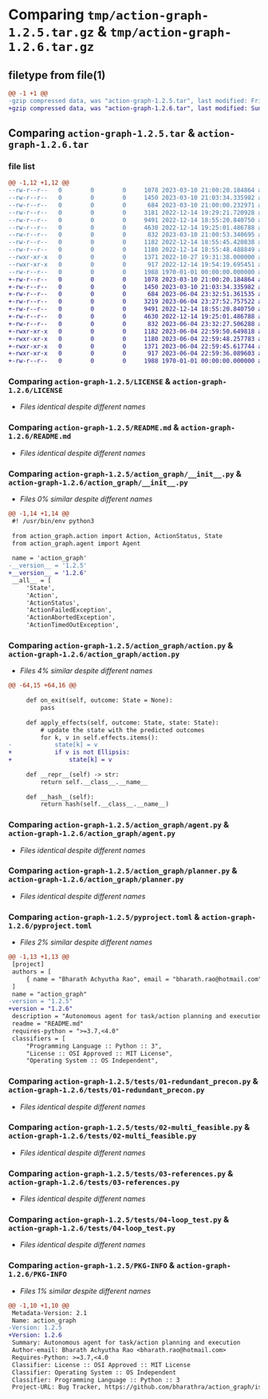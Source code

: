 # Comparing `tmp/action-graph-1.2.5.tar.gz` & `tmp/action-graph-1.2.6.tar.gz`

## filetype from file(1)

```diff
@@ -1 +1 @@
-gzip compressed data, was "action-graph-1.2.5.tar", last modified: Fri Mar 10 21:06:16 2023, max compression
+gzip compressed data, was "action-graph-1.2.6.tar", last modified: Sun Jun  4 23:36:50 2023, max compression
```

## Comparing `action-graph-1.2.5.tar` & `action-graph-1.2.6.tar`

### file list

```diff
@@ -1,12 +1,12 @@
--rw-r--r--   0        0        0     1078 2023-03-10 21:00:20.184864 action-graph-1.2.5/LICENSE
--rw-r--r--   0        0        0     1450 2023-03-10 21:03:34.335982 action-graph-1.2.5/README.md
--rw-r--r--   0        0        0      684 2023-03-10 21:00:00.232971 action-graph-1.2.5/action_graph/__init__.py
--rw-r--r--   0        0        0     3181 2022-12-14 19:29:21.720928 action-graph-1.2.5/action_graph/action.py
--rw-r--r--   0        0        0     9491 2022-12-14 18:55:20.840750 action-graph-1.2.5/action_graph/agent.py
--rw-r--r--   0        0        0     4630 2022-12-14 19:25:01.486788 action-graph-1.2.5/action_graph/planner.py
--rw-r--r--   0        0        0      832 2023-03-10 21:00:53.340695 action-graph-1.2.5/pyproject.toml
--rw-r--r--   0        0        0     1182 2022-12-14 18:55:45.420838 action-graph-1.2.5/tests/01-redundant_precon.py
--rw-r--r--   0        0        0     1180 2022-12-14 18:55:48.488849 action-graph-1.2.5/tests/02-multi_feasible.py
--rwxr-xr-x   0        0        0     1371 2022-10-27 19:31:38.000000 action-graph-1.2.5/tests/03-references.py
--rwxr-xr-x   0        0        0      917 2022-12-14 19:54:19.695451 action-graph-1.2.5/tests/04-loop_test.py
--rw-r--r--   0        0        0     1988 1970-01-01 00:00:00.000000 action-graph-1.2.5/PKG-INFO
+-rw-r--r--   0        0        0     1078 2023-03-10 21:00:20.184864 action-graph-1.2.6/LICENSE
+-rw-r--r--   0        0        0     1450 2023-03-10 21:03:34.335982 action-graph-1.2.6/README.md
+-rw-r--r--   0        0        0      684 2023-06-04 23:32:51.361535 action-graph-1.2.6/action_graph/__init__.py
+-rw-r--r--   0        0        0     3219 2023-06-04 23:27:52.757522 action-graph-1.2.6/action_graph/action.py
+-rw-r--r--   0        0        0     9491 2022-12-14 18:55:20.840750 action-graph-1.2.6/action_graph/agent.py
+-rw-r--r--   0        0        0     4630 2022-12-14 19:25:01.486788 action-graph-1.2.6/action_graph/planner.py
+-rw-r--r--   0        0        0      832 2023-06-04 23:32:27.506288 action-graph-1.2.6/pyproject.toml
+-rwxr-xr-x   0        0        0     1182 2023-06-04 22:59:50.649818 action-graph-1.2.6/tests/01-redundant_precon.py
+-rwxr-xr-x   0        0        0     1180 2023-06-04 22:59:48.257783 action-graph-1.2.6/tests/02-multi_feasible.py
+-rwxr-xr-x   0        0        0     1371 2023-06-04 22:59:45.617744 action-graph-1.2.6/tests/03-references.py
+-rwxr-xr-x   0        0        0      917 2023-06-04 22:59:36.089603 action-graph-1.2.6/tests/04-loop_test.py
+-rw-r--r--   0        0        0     1988 1970-01-01 00:00:00.000000 action-graph-1.2.6/PKG-INFO
```

### Comparing `action-graph-1.2.5/LICENSE` & `action-graph-1.2.6/LICENSE`

 * *Files identical despite different names*

### Comparing `action-graph-1.2.5/README.md` & `action-graph-1.2.6/README.md`

 * *Files identical despite different names*

### Comparing `action-graph-1.2.5/action_graph/__init__.py` & `action-graph-1.2.6/action_graph/__init__.py`

 * *Files 0% similar despite different names*

```diff
@@ -1,14 +1,14 @@
 #! /usr/bin/env python3
 
 from action_graph.action import Action, ActionStatus, State
 from action_graph.agent import Agent
 
 name = 'action_graph'
-__version__ = '1.2.5'
+__version__ = '1.2.6'
 __all__ = [
     'State',
     'Action',
     'ActionStatus',
     'ActionFailedException',
     'ActionAbortedException',
     'ActionTimedOutException',
```

### Comparing `action-graph-1.2.5/action_graph/action.py` & `action-graph-1.2.6/action_graph/action.py`

 * *Files 4% similar despite different names*

```diff
@@ -64,15 +64,16 @@
 
     def on_exit(self, outcome: State = None):
         pass
 
     def apply_effects(self, outcome: State, state: State):
         # update the state with the predicted outcomes
         for k, v in self.effects.items():
-            state[k] = v
+            if v is not Ellipsis:
+                state[k] = v
 
     def __repr__(self) -> str:
         return self.__class__.__name__
 
     def __hash__(self):
         return hash(self.__class__.__name__)
```

### Comparing `action-graph-1.2.5/action_graph/agent.py` & `action-graph-1.2.6/action_graph/agent.py`

 * *Files identical despite different names*

### Comparing `action-graph-1.2.5/action_graph/planner.py` & `action-graph-1.2.6/action_graph/planner.py`

 * *Files identical despite different names*

### Comparing `action-graph-1.2.5/pyproject.toml` & `action-graph-1.2.6/pyproject.toml`

 * *Files 2% similar despite different names*

```diff
@@ -1,13 +1,13 @@
 [project]
 authors = [
     { name = "Bharath Achyutha Rao", email = "bharath.rao@hotmail.com" },
 ]
 name = "action_graph"
-version = "1.2.5"
+version = "1.2.6"
 description = "Autonomous agent for task/action planning and execution"
 readme = "README.md"
 requires-python = ">=3.7,<4.0"
 classifiers = [
     "Programming Language :: Python :: 3",
     "License :: OSI Approved :: MIT License",
     "Operating System :: OS Independent",
```

### Comparing `action-graph-1.2.5/tests/01-redundant_precon.py` & `action-graph-1.2.6/tests/01-redundant_precon.py`

 * *Files identical despite different names*

### Comparing `action-graph-1.2.5/tests/02-multi_feasible.py` & `action-graph-1.2.6/tests/02-multi_feasible.py`

 * *Files identical despite different names*

### Comparing `action-graph-1.2.5/tests/03-references.py` & `action-graph-1.2.6/tests/03-references.py`

 * *Files identical despite different names*

### Comparing `action-graph-1.2.5/tests/04-loop_test.py` & `action-graph-1.2.6/tests/04-loop_test.py`

 * *Files identical despite different names*

### Comparing `action-graph-1.2.5/PKG-INFO` & `action-graph-1.2.6/PKG-INFO`

 * *Files 1% similar despite different names*

```diff
@@ -1,10 +1,10 @@
 Metadata-Version: 2.1
 Name: action_graph
-Version: 1.2.5
+Version: 1.2.6
 Summary: Autonomous agent for task/action planning and execution
 Author-email: Bharath Achyutha Rao <bharath.rao@hotmail.com>
 Requires-Python: >=3.7,<4.0
 Classifier: License :: OSI Approved :: MIT License
 Classifier: Operating System :: OS Independent
 Classifier: Programming Language :: Python :: 3
 Project-URL: Bug Tracker, https://github.com/bharathra/action_graph/issues
```

